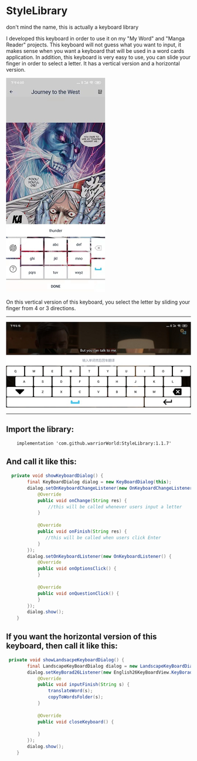 # StyleLibrary
don't mind the name, this is actually a keyboard library

I developed this keyboard in order to use it on my "My Word" and "Manga Reader" projects. This keyboard will not guess what you want to input, it makes sense when you want a keyboard that will be used in a word cards application. In addition, this keyboard is very easy to use, you can slide your finger in order to select a letter. It has a vertical version and a horizontal version.

![ss](https://github.com/warriorWorld/MangaReader/blob/master/app/screenshot/ss5.jpg) 

On this vertical version of this keyboard, you select the letter by sliding your finger from 4 or 3 directions.

***
![github](https://github.com/warriorWorld/VideoCrawler/blob/master/app/screenshot/translate1.jpg) 

---
## Import the library:

```
    implementation 'com.github.warriorWorld:StyleLibrary:1.1.7'
```

## And call it like this:

```java
  private void showKeyboardDialog() {
        final KeyBoardDialog dialog = new KeyBoardDialog(this);
        dialog.setOnKeyboardChangeListener(new OnKeyboardChangeListener() {
            @Override
            public void onChange(String res) {
                //this will be called whenever users input a letter
            }

            @Override
            public void onFinish(String res) {
               //this will be called when users click Enter
            }
        });
        dialog.setOnKeyboardListener(new OnKeyboardListener() {
            @Override
            public void onOptionsClick() {
            }

            @Override
            public void onQuestionClick() {
            }
        });
        dialog.show();
    }
```

## If you want the horizontal version of this keyboard, then call it like this:

```java
 private void showLandsacpeKeyboardDialog() {
        final LandscapeKeyBoardDialog dialog = new LandscapeKeyBoardDialog(this);
        dialog.setKeyBorad26Listener(new English26KeyBoardView.KeyBorad26Listener() {
            @Override
            public void inputFinish(String s) {
                translateWord(s);
                copyToWordsFolder(s);
            }

            @Override
            public void closeKeyboard() {

            }
        });
        dialog.show();
    }
```
